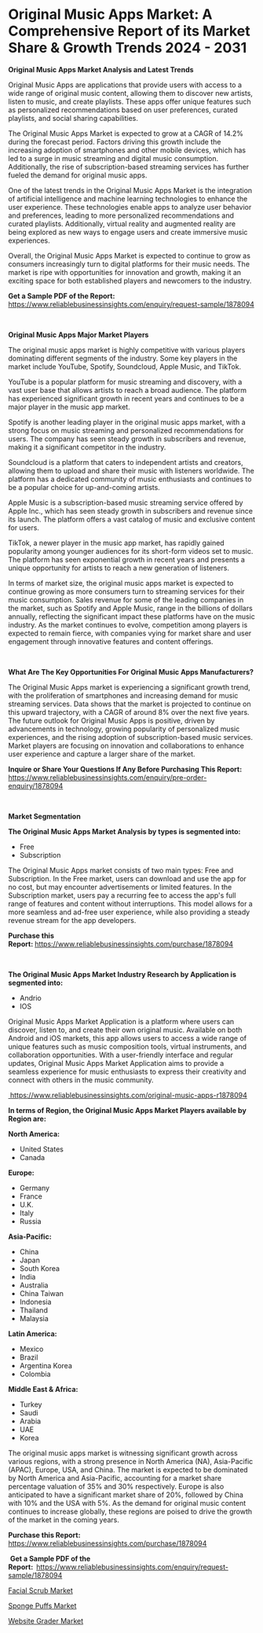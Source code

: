 <p><h1>Original Music Apps Market: A Comprehensive Report of its Market Share & Growth Trends 2024 - 2031</h1></p><p><strong>Original Music Apps Market Analysis and Latest Trends</strong></p>
<p><p>Original Music Apps are applications that provide users with access to a wide range of original music content, allowing them to discover new artists, listen to music, and create playlists. These apps offer unique features such as personalized recommendations based on user preferences, curated playlists, and social sharing capabilities.</p><p>The Original Music Apps Market is expected to grow at a CAGR of 14.2% during the forecast period. Factors driving this growth include the increasing adoption of smartphones and other mobile devices, which has led to a surge in music streaming and digital music consumption. Additionally, the rise of subscription-based streaming services has further fueled the demand for original music apps.</p><p>One of the latest trends in the Original Music Apps Market is the integration of artificial intelligence and machine learning technologies to enhance the user experience. These technologies enable apps to analyze user behavior and preferences, leading to more personalized recommendations and curated playlists. Additionally, virtual reality and augmented reality are being explored as new ways to engage users and create immersive music experiences.</p><p>Overall, the Original Music Apps Market is expected to continue to grow as consumers increasingly turn to digital platforms for their music needs. The market is ripe with opportunities for innovation and growth, making it an exciting space for both established players and newcomers to the industry.</p></p>
<p><strong>Get a Sample PDF of the Report:&nbsp;</strong> <a href="https://www.reliablebusinessinsights.com/enquiry/request-sample/1878094">https://www.reliablebusinessinsights.com/enquiry/request-sample/1878094</a></p>
<p>&nbsp;</p>
<p><strong>Original Music Apps Major Market Players</strong></p>
<p><p>The original music apps market is highly competitive with various players dominating different segments of the industry. Some key players in the market include YouTube, Spotify, Soundcloud, Apple Music, and TikTok.</p><p>YouTube is a popular platform for music streaming and discovery, with a vast user base that allows artists to reach a broad audience. The platform has experienced significant growth in recent years and continues to be a major player in the music app market.</p><p>Spotify is another leading player in the original music apps market, with a strong focus on music streaming and personalized recommendations for users. The company has seen steady growth in subscribers and revenue, making it a significant competitor in the industry.</p><p>Soundcloud is a platform that caters to independent artists and creators, allowing them to upload and share their music with listeners worldwide. The platform has a dedicated community of music enthusiasts and continues to be a popular choice for up-and-coming artists.</p><p>Apple Music is a subscription-based music streaming service offered by Apple Inc., which has seen steady growth in subscribers and revenue since its launch. The platform offers a vast catalog of music and exclusive content for users.</p><p>TikTok, a newer player in the music app market, has rapidly gained popularity among younger audiences for its short-form videos set to music. The platform has seen exponential growth in recent years and presents a unique opportunity for artists to reach a new generation of listeners.</p><p>In terms of market size, the original music apps market is expected to continue growing as more consumers turn to streaming services for their music consumption. Sales revenue for some of the leading companies in the market, such as Spotify and Apple Music, range in the billions of dollars annually, reflecting the significant impact these platforms have on the music industry. As the market continues to evolve, competition among players is expected to remain fierce, with companies vying for market share and user engagement through innovative features and content offerings.</p></p>
<p>&nbsp;</p>
<p><strong>What Are The Key Opportunities For Original Music Apps Manufacturers?</strong></p>
<p><p>The Original Music Apps market is experiencing a significant growth trend, with the proliferation of smartphones and increasing demand for music streaming services. Data shows that the market is projected to continue on this upward trajectory, with a CAGR of around 8% over the next five years. The future outlook for Original Music Apps is positive, driven by advancements in technology, growing popularity of personalized music experiences, and the rising adoption of subscription-based music services. Market players are focusing on innovation and collaborations to enhance user experience and capture a larger share of the market.</p></p>
<p><strong>Inquire or Share Your Questions If Any Before Purchasing This Report:</strong> <a href="https://www.reliablebusinessinsights.com/enquiry/pre-order-enquiry/1878094">https://www.reliablebusinessinsights.com/enquiry/pre-order-enquiry/1878094</a></p>
<p>&nbsp;</p>
<p><strong>Market Segmentation</strong></p>
<p><strong>The Original Music Apps Market Analysis by types is segmented into:</strong></p>
<p><ul><li>Free</li><li>Subscription</li></ul></p>
<p><p>The Original Music Apps market consists of two main types: Free and Subscription. In the Free market, users can download and use the app for no cost, but may encounter advertisements or limited features. In the Subscription market, users pay a recurring fee to access the app's full range of features and content without interruptions. This model allows for a more seamless and ad-free user experience, while also providing a steady revenue stream for the app developers.</p></p>
<p><strong>Purchase this Report:&nbsp;</strong><a href="https://www.reliablebusinessinsights.com/purchase/1878094">https://www.reliablebusinessinsights.com/purchase/1878094</a></p>
<p>&nbsp;</p>
<p><strong>The Original Music Apps Market Industry Research by Application is segmented into:</strong></p>
<p><ul><li>Andrio</li><li>IOS</li></ul></p>
<p><p>Original Music Apps Market Application is a platform where users can discover, listen to, and create their own original music. Available on both Android and iOS markets, this app allows users to access a wide range of unique features such as music composition tools, virtual instruments, and collaboration opportunities. With a user-friendly interface and regular updates, Original Music Apps Market Application aims to provide a seamless experience for music enthusiasts to express their creativity and connect with others in the music community.</p></p>
<p><a href="https://www.reliablebusinessinsights.com/original-music-apps-r1878094">&nbsp;https://www.reliablebusinessinsights.com/original-music-apps-r1878094</a></p>
<p><strong>In terms of Region, the Original Music Apps Market Players available by Region are:</strong></p>
<p>
    <p> <strong> North America: </strong>
        <ul>
            <li>United States</li>
            <li>Canada</li>
        </ul>
        </p> 
    <p> <strong> Europe: </strong>
        <ul>
            <li>Germany</li>
            <li>France</li>
            <li>U.K.</li>
            <li>Italy</li>
            <li>Russia</li>
        </ul>
        </p> 
    <p> <strong> Asia-Pacific: </strong>
        <ul>
            <li>China</li>
            <li>Japan</li>
            <li>South Korea</li>
            <li>India</li>
            <li>Australia</li>
            <li>China Taiwan</li>
            <li>Indonesia</li>
            <li>Thailand</li>
            <li>Malaysia</li>
        </ul>
        </p> 
    <p> <strong> Latin America: </strong>
        <ul>
            <li>Mexico</li>
            <li>Brazil</li>
            <li>Argentina Korea</li>
            <li>Colombia</li>
        </ul>
        </p> 
    <p> <strong> Middle East & Africa: </strong>
        <ul>
            <li>Turkey</li>
            <li>Saudi</li>
            <li>Arabia</li>
            <li>UAE</li>
            <li>Korea</li>
        </ul>
    </p>
    </p>
<p><p>The original music apps market is witnessing significant growth across various regions, with a strong presence in North America (NA), Asia-Pacific (APAC), Europe, USA, and China. The market is expected to be dominated by North America and Asia-Pacific, accounting for a market share percentage valuation of 35% and 30% respectively. Europe is also anticipated to have a significant market share of 20%, followed by China with 10% and the USA with 5%. As the demand for original music content continues to increase globally, these regions are poised to drive the growth of the market in the coming years.</p></p>
<p><strong>Purchase this Report: </strong><a href="https://www.reliablebusinessinsights.com/purchase/1878094">https://www.reliablebusinessinsights.com/purchase/1878094</a></p>
<p>&nbsp;<strong>Get a Sample PDF of the Report:&nbsp;&nbsp;</strong><a href="https://www.reliablebusinessinsights.com/enquiry/request-sample/1878094">https://www.reliablebusinessinsights.com/enquiry/request-sample/1878094</a></p>
<p><strong></strong></p>
<p><p><a href="https://medium.com/@m.muhlisin.sin_83756/facial-scrub-market-size-share-trends-analysis-report-by-product-normal-skin-facial-scrub-oily-408449b7bd09">Facial Scrub Market</a></p><p><a href="https://medium.com/@gracielawharris42024/sponge-puffs-market-trends-focusing-on-sponge-puffs-market-insight-and-forecast-analysis-2024-10f631c63791">Sponge Puffs Market</a></p><p><a href="https://github.com/dylanObrien626/Market-Research-Report-List-1/blob/main/website-grader-market.md">Website Grader Market</a></p></p>